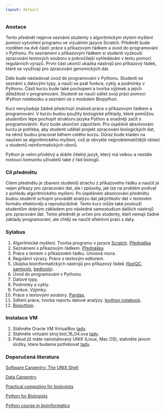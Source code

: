 ```yaml
---
layout: default
---
```

### Anotace

Tento předmět nejprve seznámí studenty s algoritmickým stylem myšlení pomocí vytvoření programu ve vizuálním jazyce Scratch. Předmět bude rozdělen na dvě části: práce s příkazovým řádkem a úvod do  programování v Pythonu. Po seznámení s příkazovým řádkem si studenti vyzkouší zpracování textových souboru a pokročilejší vyhledávání v textu pomocí regulárních výrazů.  První část ukončí ukázka nástrojů pro příkazový řádek, které se využívají pro zpracování genomických dat. 

Dále bude následovat úvod do programování v Pythonu. Studenti se seznámí s datovými typy, a naučí se psát funkce, cykly a podmínky v Pythonu. Částí kurzu bude také pochopení a tvorba výjimek a jejích důležitost v programování. Studenti se naučí sdílet svoji práci pomocí IPython notebooku a seznámí se s modulem Biopython.

Kurz nevyžaduje žádné předchozí znalosti práce s příkazovým řádkem a programování. V kurzu budou použity biologické příklady, které pomůžou studentům lépe pochopit strukturu jazyka Python a snadněji začít s programováním. Kurz bude ukončen zápočtem. Pro úspěšné absolvování kurzu je potřeba, aby studenti udělali projekt zpracování biologických dat, na němž budou pracovat během celého kurzu. Důraz bude kladen na naučení se algoritmického myšlení, což je obvykle nejproblematičtější oblast u studentů neinformatických oborů. 

Python je velmi přivětivý a dobře čitelný jazyk, který má velkou a nestále rostoucí komunitu uživatelů také z řád biologů.

### Cíl předmětu

Cílem předmětu je zbavení studentů strachu z příkazového řádku a naučit je nejen příkazy pro zpracování dat, ale i způsoby, jak lze na problém podívat z pohledu algoritmického myšlení. Po úspěšném absolvování předmětu budou studenti schopni provádět analýzu dat jakýchkoliv dat v textovém formátu efektivněji a reproducibilně. Tento kurz může také poslouží studentům dobrým základem pro následné samostudium dalších nástrojů pro zpracování dat. Tento předmět je určen pro studenty, kteří nemají žádné základy programování, ale chtějí se naučit efektivní práci s daty.

### Sylabus
1. Algoritmické myšlení. Tvorba programu v jazyce [Scratch](https://scratch.mit.edu/). <a href="https://docs.google.com/presentation/d/1wTbMsSLcAR-PMlyCPSV7bTxm_JIbaf3ES4ZEBmHo0VM/edit?usp=sharing" class="presentation">Přednáška</a>
2. Seznámení s příkazovým řádkem. <a href="https://docs.google.com/presentation/d/1QSjm9QY1Ya9Tn7hMx5e836ly8soJtcBdUFmBKd2K69o/edit?usp=sharing" class="presentation">Přednáška</a>
3. Práce s textem v příkazovém řádku. Unixová roura. 
4. Regulární výrazy. Práce s textovým editorem.
5. Ukázka bioinformatických nástrojů pro příkazový řádek ([fastQC](http://www.bioinformatics.babraham.ac.uk/projects/fastqc/), [samtools](http://www.htslib.org/doc/samtools.html), [bedtools](http://bedtools.readthedocs.io/en/latest/)).
6. Úvod do programování v Pythonu.
7. Datové typy. 
8. Podmínky a cykly.
9. Funkce. Výjimky.
10. Práce s textovými soubory. [Pandas](http://pandas.pydata.org/).
11. Sdílení práce, tvorba reportu datové analýzy. [Ipython notebook](http://jupyter.org/).
12. [Biopython](http://biopython.org/DIST/docs/tutorial/Tutorial.html).

### Instalace VM
1. Stáhněte Oracle VM VirtualBox [tady](https://www.virtualbox.org/wiki/Downloads).
2. Stahněte virtualní stroj biol_16_04.ova [tady](https://www.dropbox.com/s/l340qwiuvznuixq/biol_16_04.ova?dl=0).
3. Pokud jíž máte nainstalovaný UNIX (Linux, Mac OS), stahněte jenom složky, ktere budeme potřebovat [tady](https://www.dropbox.com/s/1hpf1cj5wp3vq8w/python_bio.zip?dl=0).

### Doporučená literatura

[Software Carpentry: The UNIX Shell](http://swcarpentry.github.io/shell-novice/)

[Data Carpentry](http://www.datacarpentry.org/lessons/)

[Practical computing for biologists](http://practicalcomputing.org/)

[Python for Biologists](http://pythonforbiologists.com)

[Python course in bioinformatics](http://users.ugent.be/~vstorme/files/PYTHON/PythonBioinformatics.pdf)

[comment]: # (<a href="https://docs.google.com/presentation/d/1tFO22uSMCtcFkznsGPmpgUkQLuqHy6r90q_xSM0KNBs/edit?usp=sharing" class="presentation">Přednáška</a>)
